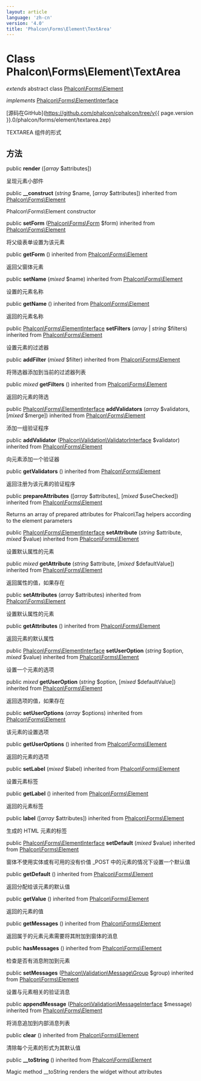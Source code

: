 ```yaml
---
layout: article
language: 'zh-cn'
version: '4.0'
title: 'Phalcon\Forms\Element\TextArea'
---
```

# Class **Phalcon\Forms\Element\TextArea**

*extends* abstract class [Phalcon\Forms\Element](Phalcon_Forms_Element)

*implements* [Phalcon\Forms\ElementInterface](Phalcon_Forms_ElementInterface)

[源码在GitHub](https://github.com/phalcon/cphalcon/tree/v{{ page.version }}.0/phalcon/forms/element/textarea.zep)

TEXTAREA 组件的形式

## 方法

public **render** ([*array* $attributes])

呈现元素小部件

public **__construct** (*string* $name, [*array* $attributes]) inherited from [Phalcon\Forms\Element](Phalcon_Forms_Element)

Phalcon\Forms\Element constructor

public **setForm** ([Phalcon\Forms\Form](Phalcon_Forms_Form) $form) inherited from [Phalcon\Forms\Element](Phalcon_Forms_Element)

将父级表单设置为该元素

public **getForm** () inherited from [Phalcon\Forms\Element](Phalcon_Forms_Element)

返回父窗体元素

public **setName** (*mixed* $name) inherited from [Phalcon\Forms\Element](Phalcon_Forms_Element)

设置的元素名称

public **getName** () inherited from [Phalcon\Forms\Element](Phalcon_Forms_Element)

返回的元素名称

public [Phalcon\Forms\ElementInterface](Phalcon_Forms_ElementInterface) **setFilters** (*array* | *string* $filters) inherited from [Phalcon\Forms\Element](Phalcon_Forms_Element)

设置元素的过滤器

public **addFilter** (*mixed* $filter) inherited from [Phalcon\Forms\Element](Phalcon_Forms_Element)

将筛选器添加到当前的过滤器列表

public *mixed* **getFilters** () inherited from [Phalcon\Forms\Element](Phalcon_Forms_Element)

返回的元素的筛选

public [Phalcon\Forms\ElementInterface](Phalcon_Forms_ElementInterface) **addValidators** (*array* $validators, [*mixed* $merge]) inherited from [Phalcon\Forms\Element](Phalcon_Forms_Element)

添加一组验证程序

public **addValidator** ([Phalcon\Validation\ValidatorInterface](Phalcon_Validation_ValidatorInterface) $validator) inherited from [Phalcon\Forms\Element](Phalcon_Forms_Element)

向元素添加一个验证器

public **getValidators** () inherited from [Phalcon\Forms\Element](Phalcon_Forms_Element)

返回注册为该元素的验证程序

public **prepareAttributes** ([*array* $attributes], [*mixed* $useChecked]) inherited from [Phalcon\Forms\Element](Phalcon_Forms_Element)

Returns an array of prepared attributes for Phalcon\Tag helpers according to the element parameters

public [Phalcon\Forms\ElementInterface](Phalcon_Forms_ElementInterface) **setAttribute** (*string* $attribute, *mixed* $value) inherited from [Phalcon\Forms\Element](Phalcon_Forms_Element)

设置默认属性的元素

public *mixed* **getAttribute** (*string* $attribute, [*mixed* $defaultValue]) inherited from [Phalcon\Forms\Element](Phalcon_Forms_Element)

返回属性的值，如果存在

public **setAttributes** (*array* $attributes) inherited from [Phalcon\Forms\Element](Phalcon_Forms_Element)

设置默认属性的元素

public **getAttributes** () inherited from [Phalcon\Forms\Element](Phalcon_Forms_Element)

返回元素的默认属性

public [Phalcon\Forms\ElementInterface](Phalcon_Forms_ElementInterface) **setUserOption** (*string* $option, *mixed* $value) inherited from [Phalcon\Forms\Element](Phalcon_Forms_Element)

设置一个元素的选项

public *mixed* **getUserOption** (*string* $option, [*mixed* $defaultValue]) inherited from [Phalcon\Forms\Element](Phalcon_Forms_Element)

返回选项的值，如果存在

public **setUserOptions** (*array* $options) inherited from [Phalcon\Forms\Element](Phalcon_Forms_Element)

该元素的设置选项

public **getUserOptions** () inherited from [Phalcon\Forms\Element](Phalcon_Forms_Element)

返回的元素的选项

public **setLabel** (*mixed* $label) inherited from [Phalcon\Forms\Element](Phalcon_Forms_Element)

设置元素标签

public **getLabel** () inherited from [Phalcon\Forms\Element](Phalcon_Forms_Element)

返回的元素标签

public **label** ([*array* $attributes]) inherited from [Phalcon\Forms\Element](Phalcon_Forms_Element)

生成的 HTML 元素的标签

public [Phalcon\Forms\ElementInterface](Phalcon_Forms_ElementInterface) **setDefault** (*mixed* $value) inherited from [Phalcon\Forms\Element](Phalcon_Forms_Element)

窗体不使用实体或有可用的没有价值 _POST 中的元素的情况下设置一个默认值

public **getDefault** () inherited from [Phalcon\Forms\Element](Phalcon_Forms_Element)

返回分配给该元素的默认值

public **getValue** () inherited from [Phalcon\Forms\Element](Phalcon_Forms_Element)

返回的元素的值

public **getMessages** () inherited from [Phalcon\Forms\Element](Phalcon_Forms_Element)

返回属于的元素元素需要将其附加到窗体的消息

public **hasMessages** () inherited from [Phalcon\Forms\Element](Phalcon_Forms_Element)

检查是否有消息附加到元素

public **setMessages** ([Phalcon\Validation\Message\Group](Phalcon_Validation_Message_Group) $group) inherited from [Phalcon\Forms\Element](Phalcon_Forms_Element)

设置与元素相关的验证消息

public **appendMessage** ([Phalcon\Validation\MessageInterface](Phalcon_Validation_MessageInterface) $message) inherited from [Phalcon\Forms\Element](Phalcon_Forms_Element)

将消息追加到内部消息列表

public **clear** () inherited from [Phalcon\Forms\Element](Phalcon_Forms_Element)

清除每个元素的形式为其默认值

public **__toString** () inherited from [Phalcon\Forms\Element](Phalcon_Forms_Element)

Magic method __toString renders the widget without attributes